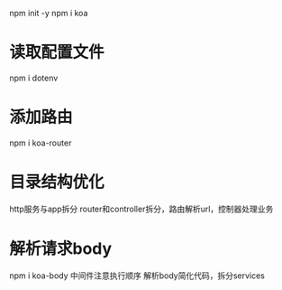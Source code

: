 npm init -y
npm i koa

# 读取配置文件
npm i dotenv
# 添加路由
npm i koa-router
# 目录结构优化
http服务与app拆分
router和controller拆分，路由解析url，控制器处理业务
# 解析请求body
npm i koa-body
中间件注意执行顺序
解析body简化代码，拆分services